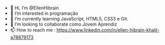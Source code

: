 - 👋 Hi, I’m @EllenHibrain
- 👀 I’m interested in  programação
- 🌱 I’m currently learning  JavaScript, HTML5, CSS3 e Git.
- 💞️ I’m looking to collaborate como Jovem Aprendiz
- 📫 How to reach me :  https://www.linkedin.com/in/ellen-hibrain-khalil-a78879173

<!---
EllenHibrain/EllenHibrain is a ✨ special ✨ repository because its `README.md` (this file) appears on your GitHub profile.
You can click the Preview link to take a look at your changes.
--->
